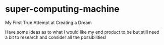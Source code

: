 # super-computing-machine
My First True Attempt at Creating a Dream

Have some ideas as to what I would like my end product to be but still need a bit to research and consider all the possibilities!

